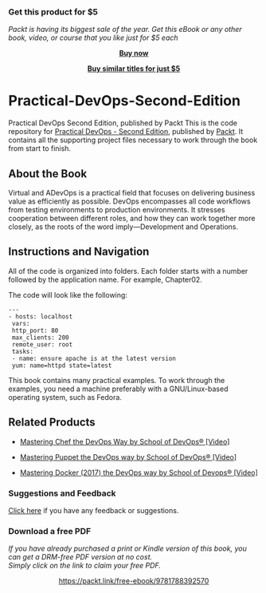 
### Get this product for $5

<i>Packt is having its biggest sale of the year. Get this eBook or any other book, video, or course that you like just for $5 each</i>


<b><p align='center'>[Buy now](https://packt.link/9781788392570)</p></b>


<b><p align='center'>[Buy similar titles for just $5](https://subscription.packtpub.com/search)</p></b>


# Practical-DevOps-Second-Edition
Practical DevOps Second Edition, published by Packt
This is the code repository for [Practical DevOps - Second Edition](https://www.packtpub.com/virtualization-and-cloud/practical-devops-second-edition?utm_source=github&utm_medium=repository&utm_campaign=9781788392570), published by [Packt](https://www.packtpub.com/?utm_source=github). It contains all the supporting project files necessary to work through the book from start to finish.
## About the Book
Virtual and ADevOps is a practical field that focuses on delivering business value as efficiently as possible. DevOps encompasses all code workflows from testing environments to production environments. It stresses cooperation between different roles, and how they can work together more closely, as the roots of the word imply—Development and Operations.
## Instructions and Navigation
All of the code is organized into folders. Each folder starts with a number followed by the application name. For example, Chapter02.



The code will look like the following:
```
---
- hosts: localhost
 vars:
 http_port: 80
 max_clients: 200
 remote_user: root
 tasks:
 - name: ensure apache is at the latest version
 yum: name=httpd state=latest
```

This book contains many practical examples. To work through the examples, you need a
machine preferably with a GNU/Linux-based operating system, such as Fedora.

## Related Products
* [Mastering Chef the DevOps Way by School of DevOps® [Video]](https://www.packtpub.com/virtualization-and-cloud/mastering-chef-devops-way-school-devops®-video?utm_source=github&utm_medium=repository&utm_campaign=9781789345704)

* [Mastering Puppet the DevOps way by School of DevOps® [Video]](https://www.packtpub.com/virtualization-and-cloud/mastering-puppet-devops-way-school-devops®-video?utm_source=github&utm_medium=repository&utm_campaign=9781789340921)

* [Mastering Docker (2017) the DevOps way by School of Devops® [Video]](https://www.packtpub.com/networking-and-servers/python-penetration-testing-essentials-second-edition?utm_source=github&utm_medium=repository&utm_campaign=9781789138962)

### Suggestions and Feedback
[Click here](https://docs.google.com/forms/d/e/1FAIpQLSe5qwunkGf6PUvzPirPDtuy1Du5Rlzew23UBp2S-P3wB-GcwQ/viewform) if you have any feedback or suggestions.
### Download a free PDF

 <i>If you have already purchased a print or Kindle version of this book, you can get a DRM-free PDF version at no cost.<br>Simply click on the link to claim your free PDF.</i>
<p align="center"> <a href="https://packt.link/free-ebook/9781788392570">https://packt.link/free-ebook/9781788392570 </a> </p>